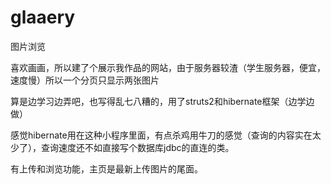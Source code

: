 # glaaery
图片浏览


喜欢画画，所以建了个展示我作品的网站，由于服务器较渣（学生服务器，便宜，速度慢）所以一个分页只显示两张图片

算是边学习边弄吧，也写得乱七八糟的，用了struts2和hibernate框架（边学边做）

感觉hibernate用在这种小程序里面，有点杀鸡用牛刀的感觉（查询的内容实在太少了），查询速度还不如直接写个数据库jdbc的直连的类。

有上传和浏览功能，主页是最新上传图片的尾面。

